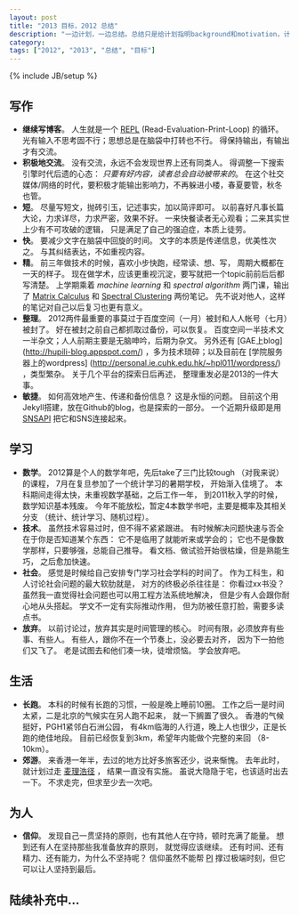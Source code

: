 ```yaml
---
layout: post
title: "2013 目标，2012 总结"
description: "一边计划，一边总结。总结只是给计划指明background和motivation，计划才是根本。"
category: 
tags: ["2012", "2013", "总结", "目标"]
---
```

{% include JB/setup %}

## 写作

   * **继续写博客**。
   人生就是一个
   [REPL](http://www.gigamonkeys.com/book/lather-rinse-repeat-a-tour-of-the-repl.html)
   (Read-Evaluation-Print-Loop) 
   的循环。
   光有输入不思考固不行；思想总是在脑袋中打转也不行。
   得保持输出，有输出才有交流。
   * **积极地交流**。
   没有交流，永远不会发现世界上还有同类人。
   得调整一下搜索引擎时代后遗的心态：
   _只要有好内容，读者总会自动被带来的_。
   在这个社交媒体/网络的时代，要积极才能输出影响力，不再躲进小楼，春夏要管，秋冬也管。
   * **短**。 
   尽量写短文，抛砖引玉，记述事实，加以简评即可。
   以前喜好凡事长篇大论，力求详尽，力求严密，效果不好。
   一来快餐读者无心观看；二来其实世上少有不可攻破的逻辑，
   只是满足了自己的强迫症，本质上徒劳。
   * **快**。
   要减少文字在脑袋中回旋的时间。
   文字的本质是传递信息，优美性次之。
   与其纠结表达，不如重视内容。
   * **精**。
   前三年做技术的时候，喜欢小步快跑，经常读、想、写，
   周期大概都在一天的样子。
   现在做学术，应该更重视沉淀，要写就把一个topic前前后后都写清楚。
   上学期乘着
   _machine learning_
   和
   _spectral algorithm_
   两门课，输出了
   [Matrix Calculus](https://github.com/hupili/tutorial/tree/master/matrix-calculus)
   和
   [Spectral Clustering](https://github.com/hupili/tutorial/tree/master/spectral-clustering)
   两份笔记。
   先不说对他人，这样的笔记对自己以后复习也更有意义。
   * **整理**。
   2012两件最重要的事莫过于百度空间（一月）被封和人人帐号（七月）被封了。
   好在被封之前自己都抓取过备份，可以恢复。
   百度空间一半技术文一半杂文；人人前期主要是无脑呻吟，后期为杂文。
   另外还有
   [GAE上blog]
   (http://hupili-blog.appspot.com/)
   ，多为技术琐碎；以及目前在
   [学院服务器上的wordpress]
   (http://personal.ie.cuhk.edu.hk/~hpl011/wordpress/)
   ，类型繁杂。
   关于几个平台的探索日后再述，
   整理重发必是2013的一件大事。
   * **敏捷**。
   如何高效地产生、传递和备份信息？
   这是永恒的问题。
   目前这个用Jekyll搭建，放在Github的blog，也是探索的一部分。
   一个近期升级即是用
   [SNSAPI](https://github.com/hupili/snsapi/)
   把它和SNS连接起来。

## 学习

   * **数学**。
   2012算是个人的数学年吧，先后take了三门比较tough
   （对我来说）的课程，
   7月在复旦参加了一个统计学习的暑期学校，
   开始渐入佳境了。
   本科期间走得太快，未重视数学基础，之后工作一年，
   到2011秋入学的时候，数学知识基本残废。
   今年不能放松，暂定4本数学书吧，主要是概率及其相关分支
   （统计、统计学习、随机过程）。
   * **技术**。
   虽然技术容易过时，但不得不紧紧跟进。
   有时候解决问题快速与否全在于你是否知道某个东西：
   它不是临用了就能听来或学会的；
   它也不是像数学那样，只要够强，总能自己推导。
   看文档、做试验开始很枯燥，但是熟能生巧，
   之后愈加快速。
   * **社会**。
   感觉是时候给自己安排专门学习社会学科的时间了。
   作为工科生，和人讨论社会问题的最大软肋就是，
   对方的终极必杀往往是：
   你看过xx书没？
   虽然我一直觉得社会问题也可以用工程方法系统地解决，
   但是少有人会跟你耐心地从头搭起。
   学文不一定有实际推动作用，
   但为防被任意打脸，需要多读点书。
   * **放弃**。
   以前讨论过，放弃其实是时间管理的核心。
   时间有限，必须放弃有些事、有些人。
   有些人，跟你不在一个节奏上，没必要去对齐，
   因为下一拍他们又飞了。
   老是试图去和他们凑一块，徒增烦恼。
   学会放弃吧。
   
## 生活

   * **长跑**。
   本科的时候有长跑的习惯，一般是晚上睡前10圈。
   工作之后一是时间太紧，二是北京的气候实在另人跑不起来，
   就一下搁置了很久。
   香港的气候挺好，PGH1紧邻白石洲公园，
   有4km临海的人行道，晚上人也很少，正是长跑的绝佳地段。
   目前已经恢复到3km，希望年内能做个完整的来回 （8-10km）。
   * **郊游**。
   来香港一年半，去过的地方比好多旅客还少，说来惭愧。
   去年此时，就计划过走
   [麦理浩径](http://zh.wikipedia.org/wiki/%E9%BA%A5%E7%90%86%E6%B5%A9%E5%BE%91)
   ，
   结果一直没有实施。
   虽说大隐隐于宅，也该适时出去一下。
   不求走完，但求至少去一次吧。

## 为人

   * **信仰**。
   发现自己一贯坚持的原则，也有其他人在守持，顿时充满了能量。
   想到还有人在坚持那些我准备放弃的原则，
   就觉得应该继续。
   还有时间、还有精力、还有能力，为什么不坚持呢？
   信仰虽然不能帮
   [PI](http://zh.wikipedia.org/zh-hk/%E5%B0%91%E5%B9%B4Pi%E7%9A%84%E5%A5%87%E5%B9%BB%E6%BC%82%E6%B5%81_%28%E7%94%B5%E5%BD%B1%29)
   撑过极端时刻，但它可以让人坚持到最后。

## 陆续补充中...
